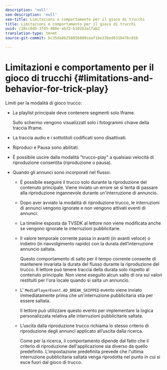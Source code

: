 ```yaml
---
description: 'null'
seo-description: 'null'
seo-title: Limitazioni e comportamento per il gioco di trucchi
title: Limitazioni e comportamento per il gioco di trucchi
uuid: c28cc8db-3f45-488e-ab72-b102b3a1fab2
translation-type: tm+mt
source-git-commit: bc35da8b258056809ceaf18e33bed631047bc81b

---
```



# Limitazioni e comportamento per il gioco di trucchi {#limitations-and-behavior-for-trick-play}

<!--<a id="section_2BC43539C5C142E085D06A7E35C76726"></a>-->

Limiti per la modalità di gioco trucco:

* La playlist principale deve contenere segmenti solo Iframe.

   Sullo schermo vengono visualizzati solo i fotogrammi chiave della traccia Iframe.
* La traccia audio e i sottotitoli codificati sono disattivati.
* Riproduci e Pausa sono abilitati.
* È possibile uscire dalla modalità &quot;trucco-play&quot; a qualsiasi velocità di riproduzione consentita (riproduzione o pausa).
* Quando gli annunci sono incorporati nel flusso:

   * È possibile eseguire il trucco solo durante la riproduzione del contenuto principale. Viene inviato un errore se si tenta di passare alla riproduzione ingannevole durante un&#39;interruzione di annuncio.
   * Dopo aver avviato la modalità di riproduzione trucco, le interruzioni di annunci vengono ignorate e non vengono attivati eventi di annunci.
   * La timeline esposta da TVSDK al lettore non viene modificata anche se vengono ignorate le interruzioni pubblicitarie.
   * Il valore temporale corrente passa in avanti (in avanti veloce) o indietro (in riavvolgimento rapido) con la durata dell’interruzione annuncio saltata.

      Questo comportamento di salto per il tempo corrente consente di mantenere invariata la durata del flusso durante la riproduzione del trucco. Il lettore può tenere traccia della durata solo rispetto al contenuto principale. Non viene eseguito alcun salto di ora sui valori restituiti per l&#39;ora locale quando si salta un annuncio.
   * L&#39; `MediaPlayerEvent.AD_BREAK_SKIPPED` evento viene inviato immediatamente prima che un&#39;interruzione pubblicitaria stia per essere saltata.

      Il lettore può utilizzare questo evento per implementare la logica personalizzata relativa alle interruzioni pubblicitarie saltate.

   * L’uscita dalla riproduzione trucco richiama lo stesso criterio di riproduzione degli annunci applicato all’uscita dalla ricerca.

      Come per la ricerca, il comportamento dipende dal fatto che il criterio di riproduzione dell&#39;applicazione sia diverso da quello predefinito. L&#39;impostazione predefinita prevede che l&#39;ultima interruzione pubblicitaria saltata venga riprodotta nel punto in cui si esce fuori dal gioco di trucco.